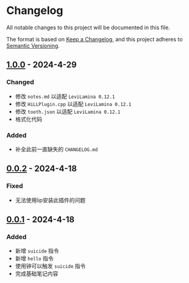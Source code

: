 # Changelog

All notable changes to this project will be documented in this file.

The format is based on [Keep a Changelog](https://keepachangelog.com/en/1.0.0/),
and this project adheres to [Semantic Versioning](https://semver.org/spec/v2.0.0.html).

## [1.0.0] - 2024-4-29

### Changed

+ 修改 `notes.md` 以适配 `LeviLamina 0.12.1`
+ 修改 `HiLLPlugin.cpp` 以适配 `LeviLamina 0.12.1`
+ 修改 `tooth.json` 以适配 `LeviLamina 0.12.1`
+ 格式化代码

### Added

+ 补全此前一直缺失的 `CHANGELOG.md`

## [0.0.2] - 2024-4-18

### Fixed

+ 无法使用lip安装此插件的问题

## [0.0.1] - 2024-4-18

### Added

+ 新增 `suicide` 指令
+ 新增 `hello` 指令
+ 使用钟可以触发 `suicide` 指令
+ 完成基础笔记内容

[1.0.0]: https://github.com/odorajbotoj/HiLLPlugin/compare/v0.0.2...v1.0.0
[0.0.2]: https://github.com/odorajbotoj/HiLLPlugin/compare/v0.0.1...v0.0.2
[0.0.1]: https://github.com/odorajbotoj/HiLLPlugin/releases/tag/v0.0.1
